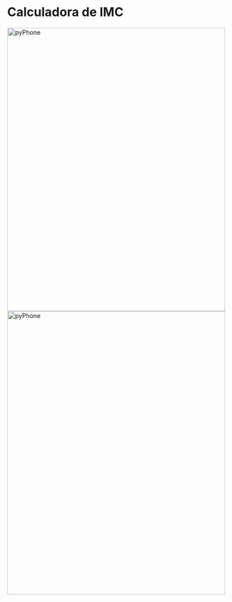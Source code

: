 # Calculadora de IMC

<img src="https://user-images.githubusercontent.com/56950752/85509901-17c60d00-b5cd-11ea-9e24-8df2ff7243ba.png" alt="pyPhone" width="500" height="650">
<img src="https://user-images.githubusercontent.com/56950752/85509897-172d7680-b5cd-11ea-8787-6cb423a79494.png" alt="pyPhone" width="500" height="650">
